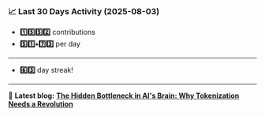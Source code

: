 <!--START_STATS-->
### 📈 Last 30 Days Activity (2025-08-03)  
- **1️⃣5️⃣5️⃣2️⃣** contributions  
- **5️⃣1️⃣•7️⃣3️⃣** per day
---
- **6️⃣3️⃣** day streak!
---
📝 **Latest blog:** [**The Hidden Bottleneck in AI's Brain: Why Tokenization Needs a Revolution**](https://andriak.com/blog/tokenization-revolution)
<!--END_STATS-->
